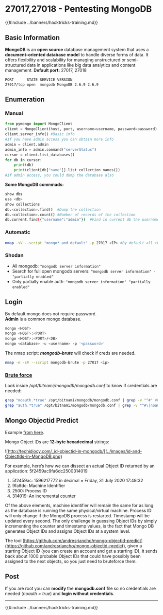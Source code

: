 # 27017,27018 - Pentesting MongoDB

{{#include ../banners/hacktricks-training.md}}

## Basic Information

**MongoDB** is an **open source** database management system that uses a **document-oriented database model** to handle diverse forms of data. It offers flexibility and scalability for managing unstructured or semi-structured data in applications like big data analytics and content management. **Default port:** 27017, 27018

```
PORT      STATE SERVICE VERSION
27017/tcp open  mongodb MongoDB 2.6.9 2.6.9
```

## Enumeration

### Manual

```python
from pymongo import MongoClient
client = MongoClient(host, port, username=username, password=password)
client.server_info() #Basic info
#If you have admin access you can obtain more info
admin = client.admin
admin_info = admin.command("serverStatus")
cursor = client.list_databases()
for db in cursor:
    print(db)
    print(client[db["name"]].list_collection_names())
#If admin access, you could dump the database also
```

**Some MongoDB commnads:**

```bash
show dbs
use <db>
show collections
db.<collection>.find()  #Dump the collection
db.<collection>.count() #Number of records of the collection
db.current.find({"username":"admin"})  #Find in current db the username admin
```

### Automatic

```bash
nmap -sV --script "mongo* and default" -p 27017 <IP> #By default all the nmap mongo enumerate scripts are used
```

### Shodan

- All mongodb: `"mongodb server information"`
- Search for full open mongodb servers: `"mongodb server information" -"partially enabled"`
- Only partially enable auth: `"mongodb server information" "partially enabled"`

## Login

By default mongo does not require password.\
**Admin** is a common mongo database.

```bash
mongo <HOST>
mongo <HOST>:<PORT>
mongo <HOST>:<PORT>/<DB>
mongo <database> -u <username> -p '<password>'
```

The nmap script: _**mongodb-brute**_ will check if creds are needed.

```bash
nmap -n -sV --script mongodb-brute -p 27017 <ip>
```

### [**Brute force**](../generic-hacking/brute-force.md#mongo)

Look inside _/opt/bitnami/mongodb/mongodb.conf_ to know if credentials are needed:

```bash
grep "noauth.*true" /opt/bitnami/mongodb/mongodb.conf | grep -v "^#" #Not needed
grep "auth.*true" /opt/bitnami/mongodb/mongodb.conf | grep -v "^#\|noauth" #Not needed
```

## Mongo Objectid Predict

Example [from here](https://techkranti.com/idor-through-mongodb-object-ids-prediction/).

Mongo Object IDs are **12-byte hexadecimal** strings:

![http://techidiocy.com/_id-objectid-in-mongodb/](../images/id-and-ObjectIds-in-MongoDB.png)

For example, here’s how we can dissect an actual Object ID returned by an application: 5f2459ac9fa6dc2500314019

1. 5f2459ac: 1596217772 in decimal = Friday, 31 July 2020 17:49:32
2. 9fa6dc: Machine Identifier
3. 2500: Process ID
4. 314019: An incremental counter

Of the above elements, machine identifier will remain the same for as long as the database is running the same physical/virtual machine. Process ID will only change if the MongoDB process is restarted. Timestamp will be updated every second. The only challenge in guessing Object IDs by simply incrementing the counter and timestamp values, is the fact that Mongo DB generates Object IDs and assigns Object IDs at a system level.

The tool [https://github.com/andresriancho/mongo-objectid-predict](https://github.com/andresriancho/mongo-objectid-predict), given a starting Object ID (you can create an account and get a starting ID), it sends back about 1000 probable Object IDs that could have possibly been assigned to the next objects, so you just need to bruteforce them.

## Post

If you are root you can **modify** the **mongodb.conf** file so no credentials are needed (_noauth = true_) and **login without credentials**.

---

{{#include ../banners/hacktricks-training.md}}


